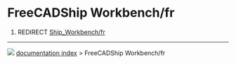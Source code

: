 # FreeCADShip Workbench/fr
1.  REDIRECT [Ship_Workbench/fr](Ship_Workbench/fr.md)



---
![](images/Button_right.svg) [documentation index](../README.md) > FreeCADShip Workbench/fr
